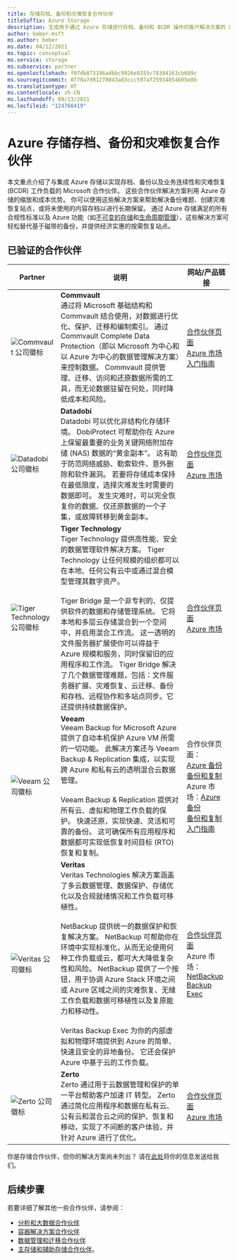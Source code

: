 ```yaml
---
title: 存储存档、备份和灾难恢复合作伙伴
titleSuffix: Azure Storage
description: 生成用于通过 Azure 存储进行存档、备份和 BCDR 操作的客户解决方案的 Microsoft 合作伙伴公司的列表
author: beber-msft
ms.author: beber
ms.date: 04/12/2021
ms.topic: conceptual
ms.service: storage
ms.subservice: partner
ms.openlocfilehash: f07db873196adbbc9926e8155c78394163cb609c
ms.sourcegitcommit: 0770a7d91278043a83ccc597af25934854605e8b
ms.translationtype: HT
ms.contentlocale: zh-CN
ms.lasthandoff: 09/13/2021
ms.locfileid: "124766419"
---
```

# <a name="azure-storage-archive-backup-and-disaster-recovery-partners"></a>Azure 存储存档、备份和灾难恢复合作伙伴

本文重点介绍了与集成 Azure 存储以实现存档、备份以及业务连续性和灾难恢复 (BCDR) 工作负载的 Microsoft 合作伙伴。 这些合作伙伴解决方案利用 Azure 存储的缩放和成本优势。 你可以使用这些解决方案来帮助解决备份难题、创建灾难恢复站点，或将未使用的内容存档以进行长期保留。 通过 Azure 存储满足的所有合规性标准以及 Azure 功能（如[不可变的存储](../../../blobs/immutable-storage-overview.md)和[生命周期管理](../../../blobs/lifecycle-management-overview.md)），这些解决方案可轻松替代基于磁带的备份，并提供经济实惠的按需恢复站点。

## <a name="verified-partners"></a>已验证的合作伙伴

| Partner | 说明 | 网站/产品链接 |
| ------- | ----------- | -------------------- |
|![Commvault 公司徽标](./media/commvault-logo.jpg) |**Commvault**<br>通过将 Microsoft 基础结构和 Commvault 结合使用，对数据进行优化、保护、迁移和编制索引。 通过 Commvault Complete Data Protection（即以 Microsoft 为中心和以 Azure 为中心的数据管理解决方案）来控制数据。 Commvault 提供管理、迁移、访问和还原数据所需的工具，而无论数据驻留在何处，同时降低成本和风险。|[合作伙伴页面](https://www.commvault.com/complete-data-protection)<br>[Azure 市场](https://azuremarketplace.microsoft.com/marketplace/apps/commvault.commvault)<br>[入门指南](./commvault/commvault-solution-guide.md)|
|![Datadobi 公司徽标](./media/datadob-logo.png) |**Datadobi**<br> Datadobi 可以优化非结构化存储环境。 DobiProtect 可帮助你在 Azure 上保留最重要的业务关键网络附加存储 (NAS) 数据的“黄金副本”。 这有助于防范网络威胁、勒索软件、意外删除和软件漏洞。 若要将存储成本保持在最低限度，选择灾难发生时需要的数据即可。 发生灾难时，可以完全恢复你的数据、仅还原数据的一个子集，或故障转移到黄金副本。 |[合作伙伴页面](https://datadobi.com/partners/microsoft/)<br>[Azure 市场](https://azuremarketplace.microsoft.com/marketplace/apps/datadobi1602192408529.datadobi-dobiprotect?tab=Overview)|
![Tiger Technology 公司徽标](./media/tiger-logo.png) |**Tiger Technology**<br>Tiger Technology 提供高性能、安全的数据管理软件解决方案。 Tiger Technology 让任何规模的组织都可以在本地、任何公有云中或通过混合模型管理其数字资产。 <br><br> Tiger Bridge 是一个非专利的、仅提供软件的数据和存储管理系统。 它将本地和多层云存储混合到一个空间中，并启用混合工作流。 这一透明的文件服务器扩展使你可以得益于 Azure 规模和服务，同时保留旧的应用程序和工作流。 Tiger Bridge 解决了几个数据管理难题，包括：文件服务器扩展、灾难恢复、云迁移、备份和存档、远程协作和多站点同步。它还提供持续数据保护。 |[合作伙伴页面](https://www.tiger-technology.com/partners/microsoft-azure/)<br>[Azure 市场](https://azuremarketplace.microsoft.com/marketplace/apps/tiger-technology.tigerbridge_vm)|
| ![Veeam 公司徽标](./media/veeam-logo.png) |**Veeam**<br> Veeam Backup for Microsoft Azure 提供了自动本机保护 Azure VM 所需的一切功能。 此解决方案还与 Veeam Backup & Replication 集成，以实现跨 Azure 和私有云的透明混合云数据管理。 <br><br>Veeam Backup & Replication 提供对所有云、虚拟和物理工作负载的保护。 快速还原，实现快速、灵活和可靠的备份。 这可确保所有应用程序和数据都可实现低恢复时间目标 (RTO) 恢复和复制。 |合作伙伴页面：<br>[Azure 备份](https://www.veeam.com/backup-azure.html)<br>[备份和复制](https://www.veeam.com/vm-backup-recovery-replication-software.html) <br>Azure 市场：[Azure 备份](https://azuremarketplace.microsoft.com/marketplace/apps/veeam.azure_backup_free?tab=Overview)<br>[备份和复制](https://azuremarketplace.microsoft.com/marketplace/apps/veeam.veeam-backup-replication)<br>[入门指南](./veeam/veeam-solution-guide.md)|
| ![Veritas 公司徽标](./media/veritas-logo.png) |**Veritas**<br>Veritas Technologies 解决方案涵盖了多云数据管理、数据保护、存储优化以及合规就绪情况和工作负载可移植性。<br><br>NetBackup 提供统一的数据保护和恢复解决方案。 NetBackup 可帮助你在环境中实现标准化，从而无论使用何种工作负载或云，都可大大降低复杂性和风险。 NetBackup 提供了一个按钮，用于协调 Azure Stack 环境之间或 Azure 区域之间的灾难恢复、无缝工作负载和数据可移植性以及复原能力和移动性。<br><br>Veritas Backup Exec 为你的内部虚拟和物理环境提供到 Azure 的简单、快速且安全的异地备份。 它还会保护 Azure 中基于云的工作负载。|[合作伙伴页面](https://www.veritas.com/partners/microsoft-azure)<br>Azure 市场：<br>[NetBackup](https://azuremarketplace.microsoft.com/marketplace/apps/veritas.veritas-netbackup-8-s?tab=Overview)<br>[Backup Exec](https://azuremarketplace.microsoft.com/marketplace/apps/veritas.backup-exec-20?tab=Overview)|
| ![Zerto 公司徽标](./media/zerto-logo.png) |**Zerto**<br>Zerto 通过用于云数据管理和保护的单一平台帮助客户加速 IT 转型。 Zerto 通过简化应用程序和数据在私有云、公有云和混合云之间的保护、恢复和移动，实现了不间断的客户体验，并针对 Azure 进行了优化。|[合作伙伴页面](https://www.zerto.com/azure)<br>[Azure 市场](https://azuremarketplace.microsoft.com/marketplace/apps/zerto.zerto?tab=overview)|

你是存储合作伙伴，但你的解决方案尚未列出？ 请在[此处](https://forms.office.com/pages/responsepage.aspx?id=v4j5cvGGr0GRqy180BHbR3i8TQB_XnRAsV3-7XmQFpFUQjY4QlJYUzFHQ0ZBVDNYWERaUlNRVU5IMyQlQCN0PWcu)将你的信息发送给我们。

## <a name="next-steps"></a>后续步骤

若要详细了解其他一些合作伙伴，请参阅：
- [分析和大数据合作伙伴](..\analytics\partner-overview.md)
- [容器解决方案合作伙伴](..\container-solutions\partner-overview.md)
- [数据管理和迁移合作伙伴](..\data-management\partner-overview.md)
- [主存储和辅助存储合作伙伴](..\primary-secondary-storage\partner-overview.md)。